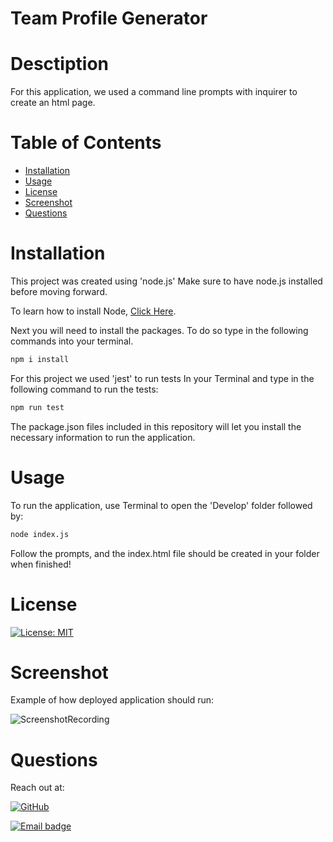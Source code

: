 # Team Profile Generator

# Desctiption
For this application, we used a command line prompts with inquirer to create an html page.

# Table of Contents
  * [Installation](#Installation)
  * [Usage](#Usage)
  * [License](#License)
  * [Screenshot](#Screenshot)
  * [Questions](#Questions)

# Installation
This project was created using 'node.js' Make sure to have node.js installed before moving forward.

To learn how to install Node, [Click Here](https://nodejs.org/en/download/package-manager/).


Next you will need to install the packages. To do so type in the following commands into your terminal.

```bash
npm i install
```

For this project we used 'jest' to run tests
In your Terminal and type in the following command to run the tests:

```bash
npm run test
```
The package.json files included in this repository will let you install the necessary information to run the application.

# Usage
To run the application, use Terminal to open the 'Develop' folder followed by:

```bash
node index.js
```
Follow the prompts, and the index.html file should be created in your folder when finished!
# License

[![License: MIT](https://img.shields.io/badge/License-MIT-red.svg)](https://kuyajasper.mit-license.org)


# Screenshot

Example of how deployed application should run:

![ScreenshotRecording](./ScreenShot/ScreenRecording.gif)

# Questions

Reach out at:

[![GitHub](https://img.shields.io/badge/GitHub-100000?style=for-the-badge&logo=github&logoColor=white)](https://github.com/KuyaJasper)

[![Email badge](https://img.shields.io/badge/Email-abarquezj1@gmail.com-red.svg)](mailto:abarquezj1@gmail.com)

